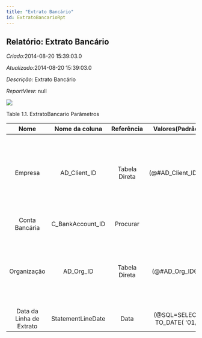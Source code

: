 ```yaml
---
title: "Extrato Bancário"
id: ExtratoBancarioRpt
---
```

<div id="d94413e1" class="section chapter">

<div class="titlepage">

<div>

<div>

## Relatório: Extrato Bancário

</div>

</div>

</div>

<span class="emphasis"> *Criado:*</span>2014-08-20 15:39:03.0

<span class="emphasis">*Atualizado:*</span>2014-08-20 15:39:03.0

<span class="emphasis"> *Descrição:* </span>Extrato Bancário

<span class="emphasis"> *ReportView:* </span>null

![](/img/manual/ExtratoBancario.png)

<div id="d94413e22" class="table">

<div class="table-title">

Table 1.1. ExtratoBancario
Parâmetros

</div>

<div class="table-contents">

|           Nome           |   Nome da coluna   |  Referência   |                               Valores(Padrão)                               |                 Descrição                 |                                                                            Comentário/Ajuda                                                                            |
| :----------------------: | :----------------: | :-----------: | :-------------------------------------------------------------------------: | :---------------------------------------: | :--------------------------------------------------------------------------------------------------------------------------------------------------------------------: |
|         Empresa          |   AD\_Client\_ID   | Tabela Direta |                            (@\#AD\_Client\_ID@)                             |  Empresa/Locatário para esta instalação.  | Uma Empresa é uma Companhia ou uma Entidade Legal (pessoa jurídica). Dados não podem ser compartilhados entre Empresas. Locatário é um sinônimo para Empresa (Client). |
|      Conta Bancária      | C\_BankAccount\_ID |   Procurar    |                                                                             |              Conta no Banco               |                                                          A "Conta Bancária" identifica uma conta neste Banco.                                                          |
|       Organização        |    AD\_Org\_ID     | Tabela Direta |                              (@\#AD\_Org\_ID@)                              | Entidade organizacional dentro da Empresa |      Uma "Organização" é uma unidade de sua "Empresa" ou "Entidade Legal" - os exemplos são loja, departamento. Você pode compartilhar dados entre organizações.       |
| Data da Linha de Extrato | StatementLineDate  |     Data      | (@SQL=SELECT TO\_DATE( '01/'||TO\_CHAR(SYSDATE, 'mm/yyyy') , 'dd/mm/yyyy')) |         Data da Linha do Extrato          |                                                                                  null                                                                                  |

</div>

</div>

  

</div>
